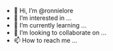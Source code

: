 - 👋 Hi, I’m @ronnielore
- 👀 I’m interested in ...
- 🌱 I’m currently learning ...
- 💞️ I’m looking to collaborate on ...
- 📫 How to reach me ...

<!---
ronnielore/ronnielore is a ✨ special ✨ repository because its `README.md` (this file) appears on your GitHub profile.
You can click the Preview link to take a look at your changes.
--->
